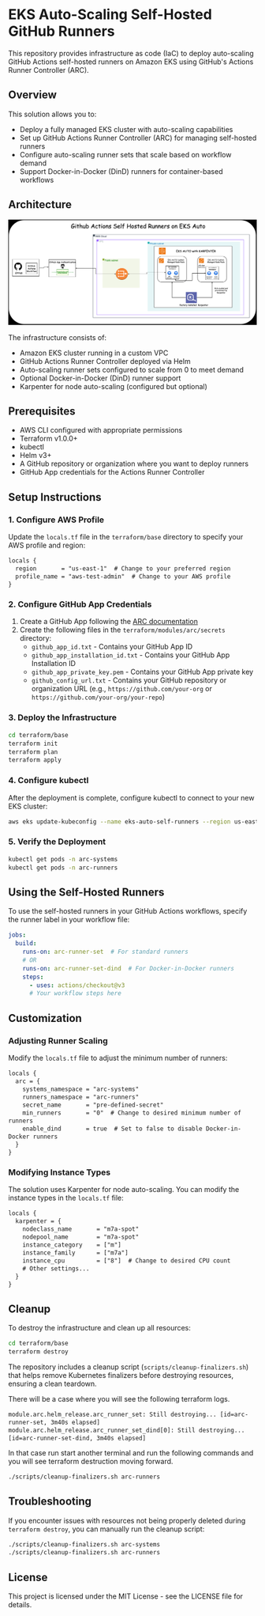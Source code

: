 # EKS Auto-Scaling Self-Hosted GitHub Runners

This repository provides infrastructure as code (IaC) to deploy auto-scaling GitHub Actions self-hosted runners on Amazon EKS using GitHub's Actions Runner Controller (ARC).

## Overview

This solution allows you to:
- Deploy a fully managed EKS cluster with auto-scaling capabilities
- Set up GitHub Actions Runner Controller (ARC) for managing self-hosted runners
- Configure auto-scaling runner sets that scale based on workflow demand
- Support Docker-in-Docker (DinD) runners for container-based workflows

## Architecture

![arch-image](./architecture/self-hosted-runner-eks-auto.png)

The infrastructure consists of:
- Amazon EKS cluster running in a custom VPC
- GitHub Actions Runner Controller deployed via Helm
- Auto-scaling runner sets configured to scale from 0 to meet demand
- Optional Docker-in-Docker (DinD) runner support
- Karpenter for node auto-scaling (configured but optional)

## Prerequisites

- AWS CLI configured with appropriate permissions
- Terraform v1.0.0+
- kubectl
- Helm v3+
- A GitHub repository or organization where you want to deploy runners
- GitHub App credentials for the Actions Runner Controller

## Setup Instructions

### 1. Configure AWS Profile

Update the `locals.tf` file in the `terraform/base` directory to specify your AWS profile and region:

```hcl
locals {
  region       = "us-east-1"  # Change to your preferred region
  profile_name = "aws-test-admin"  # Change to your AWS profile
}
```

### 2. Configure GitHub App Credentials

1. Create a GitHub App following the [ARC documentation](https://docs.github.com/en/actions/hosting-your-own-runners/managing-self-hosted-runners-with-actions-runner-controller/about-actions-runner-controller)
2. Create the following files in the `terraform/modules/arc/secrets` directory:
   - `github_app_id.txt` - Contains your GitHub App ID
   - `github_app_installation_id.txt` - Contains your GitHub App Installation ID
   - `github_app_private_key.pem` - Contains your GitHub App private key
   - `github_config_url.txt` - Contains your GitHub repository or organization URL (e.g., `https://github.com/your-org` or `https://github.com/your-org/your-repo`)

### 3. Deploy the Infrastructure

```bash
cd terraform/base
terraform init
terraform plan
terraform apply
```

### 4. Configure kubectl

After the deployment is complete, configure kubectl to connect to your new EKS cluster:

```bash
aws eks update-kubeconfig --name eks-auto-self-runners --region us-east-1 --profile aws-test-admin
```

### 5. Verify the Deployment

```bash
kubectl get pods -n arc-systems
kubectl get pods -n arc-runners
```

## Using the Self-Hosted Runners

To use the self-hosted runners in your GitHub Actions workflows, specify the runner label in your workflow file:

```yaml
jobs:
  build:
    runs-on: arc-runner-set  # For standard runners
    # OR
    runs-on: arc-runner-set-dind  # For Docker-in-Docker runners
    steps:
      - uses: actions/checkout@v3
      # Your workflow steps here
```

## Customization

### Adjusting Runner Scaling

Modify the `locals.tf` file to adjust the minimum number of runners:

```hcl
locals {
  arc = {
    systems_namespace = "arc-systems"
    runners_namespace = "arc-runners"
    secret_name       = "pre-defined-secret"
    min_runners       = "0"  # Change to desired minimum number of runners
    enable_dind       = true  # Set to false to disable Docker-in-Docker runners
  }
}
```

### Modifying Instance Types

The solution uses Karpenter for node auto-scaling. You can modify the instance types in the `locals.tf` file:

```hcl
locals {
  karpenter = {
    nodeclass_name       = "m7a-spot"
    nodepool_name        = "m7a-spot"
    instance_category    = ["m"]
    instance_family      = ["m7a"]
    instance_cpu         = ["8"]  # Change to desired CPU count
    # Other settings...
  }
}
```

## Cleanup

To destroy the infrastructure and clean up all resources:

```bash
cd terraform/base
terraform destroy
```

The repository includes a cleanup script (`scripts/cleanup-finalizers.sh`) that helps remove Kubernetes finalizers before destroying resources, ensuring a clean teardown.

There will be a case where you will see the following terraform logs.

```hcl
module.arc.helm_release.arc_runner_set: Still destroying... [id=arc-runner-set, 3m40s elapsed]
module.arc.helm_release.arc_runner_set_dind[0]: Still destroying... [id=arc-runner-set-dind, 3m40s elapsed]
```

In that case run start another terminal and run the following commands and you will see terraform destruction moving forward.

```sh
./scripts/cleanup-finalizers.sh arc-runners
```

## Troubleshooting

If you encounter issues with resources not being properly deleted during `terraform destroy`, you can manually run the cleanup script:

```bash
./scripts/cleanup-finalizers.sh arc-systems
./scripts/cleanup-finalizers.sh arc-runners
```

## License

This project is licensed under the MIT License - see the LICENSE file for details.
